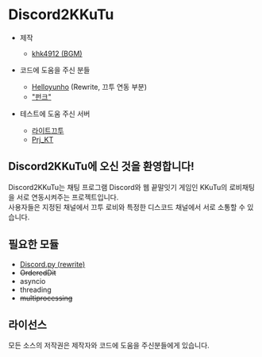 # Discord2KKuTu

- 제작 
    * [khk4912 (BGM)](https://github.com/khk4912) 
- 코드에 도움을 주신 분들
    * [Helloyunho](https://github.com/Helloyunho) (Rewrite, 끄투 연동 부분)
    * ["펀크"](https://github.com/rlacks628628)

- 테스트에 도움 주신 서버  
    * [라이트끄투](http://litekkutu.oa.to:90)
    * [Prj_KT](http://prjkt.zz.am:3141/)

## Discord2KKuTu에 오신 것을 환영합니다!

Discord2KKuTu는 채팅 프로그램 Discord와 웹 끝말잇기 게임인 KKuTu의 로비채팅을 서로 연동시켜주는 프로젝트입니다.<br>
사용자들은 지정된 채널에서 끄투 로비와 특정한 디스코드 채널에서 서로 소통할 수 있습니다.

## 필요한 모듈 
- [Discord.py (rewrite)](https://github.com/Rapptz/discord.py)
- ~~OrderedDit~~
- asyncio
- threading
- ~~multiprocessing~~



## 라이선스

모든 소스의 저작권은 제작자와 코드에 도움을 주신분들에게 있습니다. 